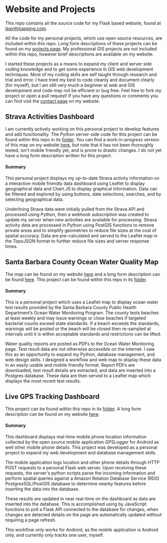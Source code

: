 # Website and Projects

This repo contains all the source code for my Flask based website, found at [leavittmapping.com](https://leavittmapping.com).

All the code for my personal projects, which use open source resources, are included within this repo. Long form descriptions of these projects can be found on my [projects page](https://leavittmapping.com/#goto-proj). My professional GIS projects are not included within this repo, however brief descriptions are available on my website.

I started these projects as a means to expand my client and server side coding knowledge and to get some experience in GIS web development techniques. Most of my coding skills are self taught through research and trial and error. I have tried my best to code cleanly and document clearly (for myself), but I am still very much a beginner at web and GIS development and code may not be efficient or bug free. Feel free to fork my project or open a pull request! If you have any questions or comments you can find visit the [contact page](https://leavittmapping.com/contact) on my website.

## Strava Activities Dashboard
I am currently actively working on this personal project to develop features and add functionality. The Python server-side code for this project can be found within this repo in its [folder](https://github.com/gavleavitt/Flask_Website_Project/tree/master/Flask_Application/application/projects/strava_activities). You can find a work-in-progress version of this map on my website [here](https://leavittmapping.com/stravamap), but note that it has not been thoroughly tested, isn't mobile friendly yet, and is prone to drastic changes. I do not yet have a long form description written for this project.

#### Summary
This personal project displays my up-to-date Strava activity information on a interactive mobile friendly data dashboard using Leaflet to display geographical data and Chart.JS to display graphical information. Data can be filtered and explored by using buttons, date selections, searches, and by selecting geographical data.

Underlining Strava data were initially pulled from the Strava API and processed using Python, then a webhook subscription was created to update my server when new activities are available for processing. Strava activity data are processed in Python using PostGIS functions to remove private areas and to simplify geometries to reduce file sizes at the cost of spatial accuracy. Data are pre-calculated and served to the Leaflet map in the TopoJSON format to further reduce file sizes and server response times.

## Santa Barbara County Ocean Water Quality Map
The map can be found on my website [here](https://leavittmapping.com/maps/sbcoceanwaterquality) and a long form description can be found [here](https://leavittmapping.com/projects/sbcoceanquality). This project can be found within this repo in its [folder](https://github.com/gavleavitt/Flask_Website_Project/tree/master/Flask_Application/application/projects/water_quality).

#### Summary

This is a personal project which uses a Leaflet map to display ocean water test results provided by the Santa Barbara County Public Health Department’s Ocean Water Monitoring Program. The county tests beaches at least weekly and may issue warnings or close beaches if targeted bacterial counts exceed state standards. If a beach exceeds the standards, warnings will be posted or the beach will be closed then re-sampled at intervals until it is within acceptable standards and restrictions can be lifted.

Water quality reports are posted as PDFs to the Ocean Water Monitoring page. Test result data are not otherwise accessible on the internet. I saw this as an opportunity to expand my Python, database management, and web design skills. I designed a workflow and web map to display these data in an easily usable and mobile friendly format. Report PDFs are downloaded, test result details are extracted, and data are inserted into a Postgres database. These data are then served to a Leaflet map which displays the most recent test results.

## Live GPS Tracking Dashboard
This project can be found within this repo in its [folder](https://github.com/gavleavitt/Flask_Website_Project/tree/master/Flask_Application/application/projects/location_tracker). A long form description can be found on my website [here](https://leavittmapping.com/projects/livetrackingdashboard).

#### Summary
This dashboard displays real-time mobile phone location information collected by the open source mobile application GPSLogger for Android as well other mobile phone details. This project was developed as a personal project to expand my web development and database management skills.

The mobile application logs location and other phone details through HTTP POST requests to a personal Flask web server. Upon receiving these requests, the server's python scripts parse the incoming information and perform spatial queries against a Amazon Relation Database Service (RDS) PostgresSQL/PostGIS database to determine nearby features before inserting the data into the database.

These results are updated in near real-time on the dashboard as data are inserted into the database. This is accomplished using by JavaScript functions to poll a Flask API connected to the database for changes, when changes are detected details on the page are automatically updated without requiring a page refresh.

This workflow only works for Android, as the mobile application is Android only, and currently only tracks one user, myself.
